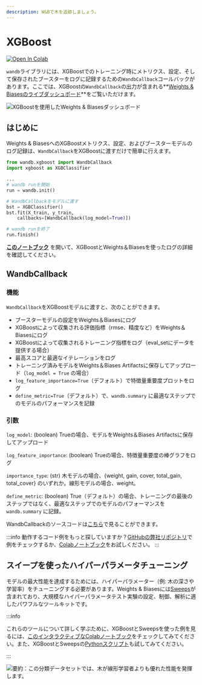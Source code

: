 ```yaml
---
description: W&Bで木を追跡しましょう。
---
```


# XGBoost

[![Open In Colab](https://colab.research.google.com/assets/colab-badge.svg)](https://wandb.me/xgboost)

`wandb`ライブラリには、XGBoostでのトレーニング時にメトリクス、設定、そして保存されたブースターをログに記録するための`WandbCallback`コールバックがあります。ここでは、XGBoostの`WandbCallback`の出力が含まれる**[Weights & Biasesのライブダッシュボード](https://wandb.ai/morg/credit_scorecard)**をご覧いただけます。

![XGBoostを使用したWeights & Biasesダッシュボード](/images/integrations/xgb_dashboard.png)

## はじめに

Weights & BiasesへのXGBoostメトリクス、設定、およびブースターモデルのログ記録は、`WandbCallback`をXGBoostに渡すだけで簡単に行えます。

```python
from wandb.xgboost import WandbCallback
import xgboost as XGBClassifier

...
# wandb runを開始
run = wandb.init()

# WandbCallbackをモデルに渡す
bst = XGBClassifier()
bst.fit(X_train, y_train, 
    callbacks=[WandbCallback(log_model=True)])

# wandb runを終了
run.finish()
```
**[このノートブック](https://wandb.me/xgboost)** を開いて、XGBoostとWeights＆Biasesを使ったログの詳細を確認してください。

## WandbCallback

### 機能
`WandbCallback`をXGBoostモデルに渡すと、次のことができます。
- ブースターモデルの設定をWeights＆Biasesにログ
- XGBoostによって収集される評価指標（rmse、精度など）をWeights＆Biasesにログ
- XGBoostによって収集されるトレーニング指標をログ（eval_setにデータを提供する場合）
- 最高スコアと最適なイテレーションをログ
- トレーニング済みモデルをWeights＆Biases Artifactsに保存してアップロード（`log_model = True` の場合）
- `log_feature_importance=True`（デフォルト）で特徴量重要度プロットをログ
- `define_metric=True`（デフォルト）で、`wandb.summary` に最適なステップでのモデルのパフォーマンスを記録

### 引数
`log_model`: (boolean) Trueの場合、モデルをWeights＆Biases Artifactsに保存してアップロード

`log_feature_importance`: (boolean) Trueの場合、特徴量重要度の棒グラフをログ

`importance_type`: (str) 木モデルの場合、{weight, gain, cover, total_gain, total_cover} のいずれか。線形モデルの場合、weight。

`define_metric`: (boolean) True（デフォルト）の場合、トレーニングの最後のステップではなく、最適なステップでのモデルのパフォーマンスを `wandb.summary` に記録。

WandbCallbackのソースコードは[こちら](https://github.com/wandb/wandb/blob/main/wandb/integration/xgboost/xgboost.py)で見ることができます。

:::info
動作するコード例をもっと探していますか？[GitHubの弊社リポジトリ](https://github.com/wandb/examples/tree/master/examples/boosting-algorithms)で例をチェックするか、[Colabノートブック](https://colab.research.google.com/github/wandb/examples/blob/master/colabs/boosting/Credit\_Scorecards\_with\_XGBoost\_and\_W%26B.ipynb)をお試しください。
:::
## スイープを使ったハイパーパラメータチューニング

モデルの最大性能を達成するためには、ハイパーパラメーター（例: 木の深さや学習率）をチューニングする必要があります。Weights & Biasesには[Sweeps](../sweeps/)が含まれており、大規模なハイパーパラメータテスト実験の設定、制御、解析に適したパワフルなツールキットです。

:::info

これらのツールについて詳しく学ぶために、XGBoostとSweepsを使った例を見るには、[このインタラクティブなColabノートブック](http://wandb.me/xgb-sweeps-colab)をチェックしてみてください。また、XGBoostとSweepsの[Pythonスクリプト](https://github.com/wandb/examples/blob/master/examples/wandb-sweeps/sweeps-xgboost/xgboost\_tune.py)も試してみてください。

:::

![要約：この分類データセットでは、木が線形学習者よりも優れた性能を発揮します。](/images/integrations/xgboost_sweeps_example.png)